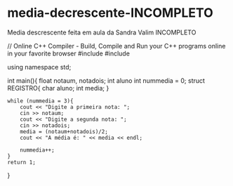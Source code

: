 # media-decrescente-INCOMPLETO
Media descrescente feita em aula da Sandra Valim INCOMPLETO


// Online C++ Compiler - Build, Compile and Run your C++ programs online in your favorite browser
#include<iostream>
#include<string>

using namespace std;

int main(){
    float notaum, notadois;
    int aluno
    int nummedia = 0;
    struct REGISTRO{
        char aluno;
        int media;
    } 
  
    while (nummedia = 3){
        cout << "Digite a primeira nota: "; 
        cin >> notaum;
        cout << "Digite a segunda nota: ";
        cin >> notadois;
        media = (notaum+notadois)/2;
        cout << "A média é: " << media << endl;
        
        nummedia++;
    }
    return 1;
    
}
